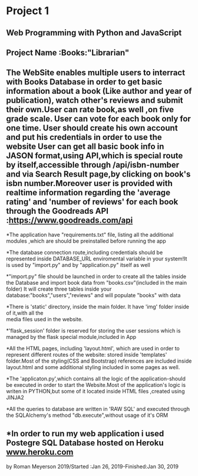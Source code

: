 # Project 1
Web Programming with Python and JavaScript
-----------------------------------------------
Project Name :Books:"Librarian"
-----------------------------------------------
The WebSite enables multiple users to interract 
with   Books Database in order to get
basic information about a book
(Like author and year of publication),
 watch other's reviews and submit their own.User
can rate book,as well ,on five grade scale.
User can vote for each book only for one time.
User should create his own account and put 
his credentials in order to use the website
User can get all basic book info in JASON
format,using API,which is special route
by itself,accessible through /api/isbn-number
and via Search Result page,by clicking on book's
isbn number.Moreover user is provided with realtime
information regarding the 'average rating' and
'number of reviews' for each book through the
Goodreads API :https://www.goodreads.com/api  
-----------------------------------------------
*The application have "requirements.txt" file,
listing all the additional modules ,which are 
should be preinstalled before running the app

*The database connection route,including credentials
should be represented inside DATABASE_URL enviromental
variable in your system!It is used by "import.py"
and by "application.py"  itself as well 

*"import.py" file should be launched in order
to create all the tables inside the Database
and import book data from "books.csv"(included in the main folder)
It will create three tables inside your database:"books","users","reviews" 
and will populate "books" with data

*There is 'static' directory, inside the main folder.
It have 'img' folder inside of it,with all the  
media files used in the website.

*'flask_session' folder is reserved for storing the user sessions
which  is managed by the flask special module,included in App

*All the HTML pages, including 'layout.html',
which are used in order to represent different routes of the website:
stored inside 'templates' folder.Most of the styling(CSS and Bootstrap) references
are included inside layout.html and some additional styling included in 
some pages as well. 

*The 'applicaton.py',which contains all the logic of the application-should be executed
in order to start the Website.Most of the application's logic is writen in PYTHON,but some of it located inside HTML files ,created using JINJA2

*All the queries to database are written in 'RAW SQL' and executed through the 
SQLAlchemy's method "db.execute",without usage of it's ORM

*In order to run my web application i used Postegre SQL Database hosted on Heroku www.heroku.com
----------------------------------------------------------------------------------------
by Roman Meyerson 2019/Started :Jan 26, 2019-Finished:Jan 30, 2019